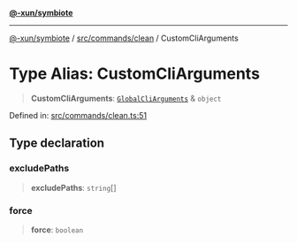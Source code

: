 [**@-xun/symbiote**](../../../../README.md)

***

[@-xun/symbiote](../../../../README.md) / [src/commands/clean](../README.md) / CustomCliArguments

# Type Alias: CustomCliArguments

> **CustomCliArguments**: [`GlobalCliArguments`](../../../configure/type-aliases/GlobalCliArguments.md) & `object`

Defined in: [src/commands/clean.ts:51](https://github.com/Xunnamius/symbiote/blob/261741e26a03ae661b506c3872cb86af79a07f11/src/commands/clean.ts#L51)

## Type declaration

### excludePaths

> **excludePaths**: `string`[]

### force

> **force**: `boolean`
